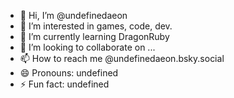 - 👋 Hi, I’m @undefinedaeon
- 👀 I’m interested in games, code, dev.
- 🌱 I’m currently learning DragonRuby
- 💞️ I’m looking to collaborate on ...
- 📫 How to reach me @undefinedaeon.bsky.social
- 😄 Pronouns: undefined
- ⚡ Fun fact: undefined
